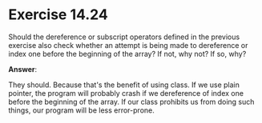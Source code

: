 # Exercise 14.24

Should the dereference or subscript operators defined in the previous exercise also check whether an attempt is being made to dereference or index one before the beginning of the array? If not, why not? If so, why?

**Answer**:

They should. Because that's the benefit of using class. If we use plain pointer, the program will probably crash if we dereference of index one before the beginning of the array. If our class prohibits us from doing such things, our program will be less error-prone.